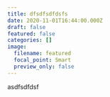 ```yaml
---
title: dfsdfsdfdsfs
date: 2020-11-01T16:44:00.000Z
draft: false
featured: false
categories: []
image:
  filename: featured
  focal_point: Smart
  preview_only: false
---
```

asdfsdfdsf